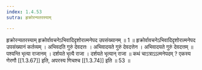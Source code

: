 ```yaml
---
index: 1.4.53
sutra: हृक्रोरन्यतरस्याम्

---
```

 हृक्रोरन्यतरस्याम् हृक्रोर्वावचनेऽभिवादिदृशोरात्मनेपद उपसंख्यानम् ॥ 1 ॥ हृक्रोर्वावचनेऽभिवादिदृशोरात्मनेपद उपसंख्यानं कर्तव्यम् । अभिवदति गुरुं देवदत्तः । अभिवादयते गुरुं देवदत्तेन । अभिवादयते गुरुं देवदत्तम् ॥ पश्यन्ति भृत्या राजानम् । दर्शयते भृत्यै राजा । दर्शयते भृत्यान् राजा ॥ कथं चाऽत्राऽऽत्मनेपदम् ? एकस्य णेरणौ [[1.3.67]] इति, अपरस्य णिचश्च [[1.3.74]] इति ॥ 53 ॥ 